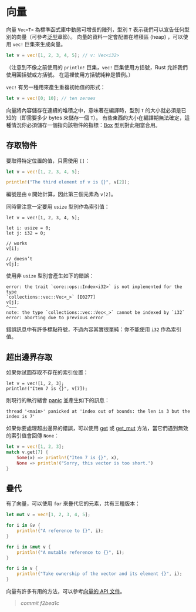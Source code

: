 # 向量

向量 `Vec<T>` 為標準函式庫中動態可增長的陣列，型別 `T` 表示我們可以宣告任何型別的向量（可參考[泛型][generic]章節）。
向量的資料一定會配置在堆積區 (heap) ，可以使用 `vec!` 巨集來生成向量。

```rust
let v = vec![1, 2, 3, 4, 5]; // v: Vec<i32>
```

（注意到不像之前使用的 `println!` 巨集，`vec!` 巨集使用方括號，Rust 允許我們使用圓括號或方括號。
在這裡使用方括號純粹是慣例。）

`vec!` 有另一種用來產生重複初始值的形式：

```rust
let v = vec![0; 10]; // ten zeroes
```

向量將內容儲存在連續的堆積之中，意味著在編譯時，型別 `T` 的大小就必須是已知的（即需要多少 bytes 來儲存一個 `T`）。
有些東西的大小在編譯期無法確定，這種情況你必須儲存一個指向該物件的指標：[Box][box] 型別對此相當合用。

## 存取物件

要取得特定位置的值，只需使用 `[]`：

```rust
let v = vec![1, 2, 3, 4, 5];

println!("The third element of v is {}", v[2]);
```

編號是由 `0` 開始計算，因此第三個元素為 `v[2]`。

同時需注意一定要用 `usize` 型別作為索引值：

```rust,ignore
let v = vec![1, 2, 3, 4, 5];

let i: usize = 0;
let j: i32 = 0;

// works
v[i];

// doesn’t
v[j];
```

使用非 `usize` 型別會產生如下的錯誤：

```text
error: the trait `core::ops::Index<i32>` is not implemented for the type
`collections::vec::Vec<_>` [E0277]
v[j];
^~~~
note: the type `collections::vec::Vec<_>` cannot be indexed by `i32`
error: aborting due to previous error
```

錯誤訊息中有許多標點符號，不過內容其實很單純：你不能使用 `i32` 作為索引值。

## 超出邊界存取

如果你試圖存取不存在的索引位置：

```rust,ignore
let v = vec![1, 2, 3];
println!("Item 7 is {}", v[7]);
```

則現行的執行緒會 [panic] 並產生如下的訊息：

```text
thread '<main>' panicked at 'index out of bounds: the len is 3 but the index is 7'
```

如果你要處理超出邊界的錯誤，可以使用 [get][get] 或 [get_mut][get_mut] 方法，當它們遇到無效的索引值會回傳 `None`：

```rust
let v = vec![1, 2, 3];
match v.get(7) {
    Some(x) => println!("Item 7 is {}", x),
    None => println!("Sorry, this vector is too short.")
}
```

## 疊代

有了向量，可以使用 `for` 來疊代它的元素，共有三種版本：

```rust
let mut v = vec![1, 2, 3, 4, 5];

for i in &v {
    println!("A reference to {}", i);
}

for i in &mut v {
    println!("A mutable reference to {}", i);
}

for i in v {
    println!("Take ownership of the vector and its element {}", i);
}
```

向量有許多有用的方法，可以參考[向量的 API 文件][vec]。

[vec]: http://doc.rust-lang.org/std/vec/index.html
[box]: http://doc.rust-lang.org/std/boxed/index.html
[generic]: generics.html
[panic]: concurrency.html#panics
[get]: http://doc.rust-lang.org/std/vec/struct.Vec.html#method.get
[get_mut]: http://doc.rust-lang.org/std/vec/struct.Vec.html#method.get_mut


> *commit f2bea1c*
